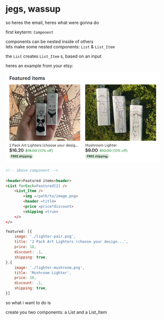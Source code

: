 # jegs, wassup

so heres the email, heres what were gonna do

first keyterm: `Component`

components can be nested inside of others  
lets make some nested components: `List` & `List_Item`

the `List` creates `List_Item` s, based on an input  

heres an example from your etsy:
	
![nested list component](./imgs/gimp3-component-cropped.png)

``` html
<!-- above component -->

<header>Featured items<header>
<List forEach=Featured[2] />
	<List_Item />
		<img =/path/to/image.png>
		<header =title>
		<price =price*discount>
		<shipping =true>
	</>
</>

```

``` js
featured: [{
	image: './lighter-pair.png',
	title: '2 Pack Art Lighters (choose your design...',
	price: 18,
	discount: .1,
	shipping: true,
},{
	image: './lighter-mushroom.png',
	title: 'Mushroom Lighter',
	price: 10,
	discount: .1,
	shipping: true,
}]
```

so what i want to do is 

create you two components: a List and a List_Item

